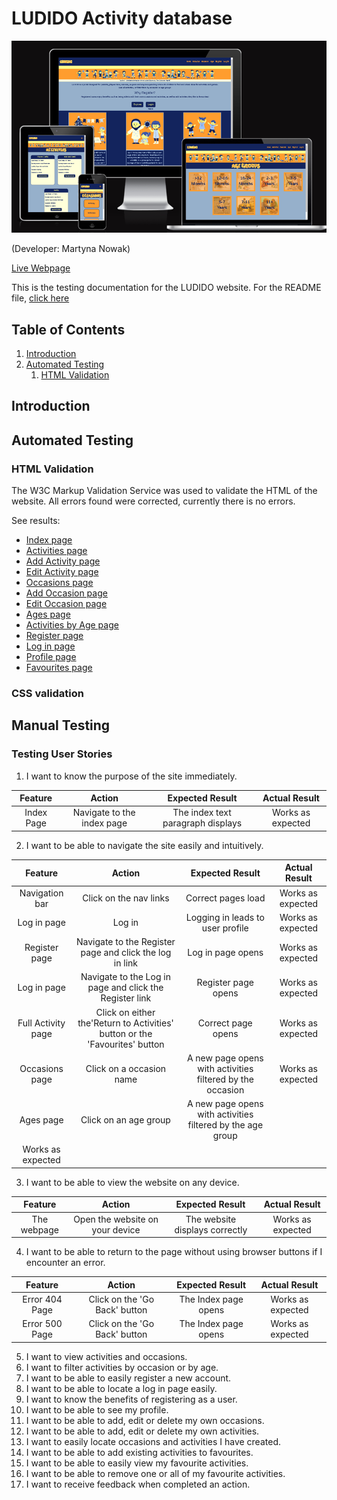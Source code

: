 # LUDIDO Activity database

![Am I Responsive](documentation/readme/amiresponsive.png)

(Developer: Martyna Nowak)

[Live Webpage](https://ludido-ba4a496efb9b.herokuapp.com/)

This is the testing documentation for the LUDIDO website. For the README file, [click here](https://github.com/mmnowak/mp3_ludido/blob/main/README.md)

## Table of Contents

1. [Introduction](#introduction)
2. [Automated Testing](#automatic-testing)
    1. [HTML Validation](#html-validation)

## Introduction

## Automated Testing

### HTML Validation

The W3C Markup Validation Service was used to validate the HTML of the website. All errors found were corrected, currently there is no errors.

See results:

* [Index page](https://validator.w3.org/nu/?doc=https%3A%2F%2Fludido-ba4a496efb9b.herokuapp.com%2Findex)
* [Activities page](https://validator.w3.org/nu/?doc=https%3A%2F%2Fludido-ba4a496efb9b.herokuapp.com%2Factivities)
* [Add Activity page](https://validator.w3.org/nu/?doc=https%3A%2F%2Fludido-ba4a496efb9b.herokuapp.com%2Fadd_activity)
* [Edit Activity page](https://validator.w3.org/nu/?doc=https%3A%2F%2Fludido-ba4a496efb9b.herokuapp.com%2Fedit_activity%2F5)
* [Occasions page](https://validator.w3.org/nu/?doc=https%3A%2F%2Fludido-ba4a496efb9b.herokuapp.com%2Foccasions)
* [Add Occasion page](https://validator.w3.org/nu/?doc=https%3A%2F%2Fludido-ba4a496efb9b.herokuapp.com%2Fadd_occassion)
* [Edit Occasion page](https://validator.w3.org/nu/?doc=https%3A%2F%2Fludido-ba4a496efb9b.herokuapp.com%2Fadd_occassion)
* [Ages page](https://validator.w3.org/nu/?doc=https%3A%2F%2Fludido-ba4a496efb9b.herokuapp.com%2Fage-groups)
* [Activities by Age page](https://validator.w3.org/nu/?doc=https%3A%2F%2Fludido-ba4a496efb9b.herokuapp.com%2Factivities_by_age%2F5)
* [Register page](https://validator.w3.org/nu/?doc=https%3A%2F%2Fludido-ba4a496efb9b.herokuapp.com%2Fregister)
* [Log in page](https://validator.w3.org/nu/?doc=https%3A%2F%2Fludido-ba4a496efb9b.herokuapp.com%2Flogin)
* [Profile page](https://validator.w3.org/nu/?doc=https%3A%2F%2Fludido-ba4a496efb9b.herokuapp.com%2Fprofile%2Fadmin)
* [Favourites page](https://validator.w3.org/nu/?doc=https%3A%2F%2Fludido-ba4a496efb9b.herokuapp.com%2Ffavourite-activities%2Fadmin)

### CSS validation

## Manual Testing

### Testing User Stories

1.	I want to know the purpose of the site immediately.

| **Feature** | **Action** | **Expected Result** | **Actual Result** |
|:-----------:|:----------:|:-------------------:|:-----------------:|
| Index Page | Navigate to the index page | The index text paragraph displays | Works as expected |

2.  I want to be able to navigate the site easily and intuitively.

| **Feature** | **Action** | **Expected Result** | **Actual Result** |
|:-----------:|:----------:|:-------------------:|:-----------------:|
| Navigation bar | Click on the nav links | Correct pages load | Works as expected |
| Log in page | Log in | Logging in leads to user profile | Works as expected |
| Register page | Navigate to the Register page and click the log in link | Log in page opens | Works as expected |
| Log in page | Navigate to the Log in page and click the Register link | Register page opens | Works as expected |
| Full Activity page | Click on either the'Return to Activities' button or the 'Favourites' button | Correct page opens | Works as expected |
| Occasions page | Click on a occasion name | A new page opens with activities filtered by the occasion | Works as expected |
| Ages page | Click on an age group | A new page opens with activities filtered by the age group
 | Works as expected |

3.	I want to be able to view the website on any device.

| **Feature** | **Action** | **Expected Result** | **Actual Result** |
|:-----------:|:----------:|:-------------------:|:-----------------:|
| The webpage | Open the website on your device | The website displays correctly | Works as expected |


4.  I want to be able to return to the page without using browser buttons if I encounter an error.

| **Feature** | **Action** | **Expected Result** | **Actual Result** |
|:-----------:|:----------:|:-------------------:|:-----------------:|
| Error 404 Page | Click on the 'Go Back' button | The Index page opens | Works as expected |
| Error 500 Page | Click on the 'Go Back' button | The Index page opens | Works as expected |


5.  I want to view activities and occasions.
6.  I want to filter activities by occasion or by age.
7.  I want to be able to easily register a new account.
8.  I want to be able to locate a log in page easily.
9.  I want to know the benefits of registering as a user.
10.  I want to be able to see my profile.
11.	 I want to be able to add, edit or delete my own occasions.
12.	 I want to be able to add, edit or delete my own activities.
13.	 I want to easily locate occasions and activities I have created.
14.	 I want to be able to add existing activities to favourites.
15.  I want to be able to easily view my favourite activities.
16.  I want to be able to remove one or all of my favourite activities.
17.  I want to receive feedback when completed an action.
